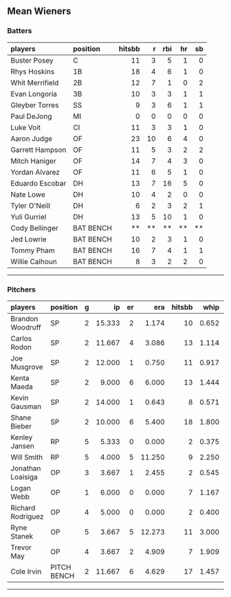 ## Mean Wieners

### Batters

 
|players         |position  | hitsbb|  r| rbi| hr| sb| 
|:---------------|:---------|------:|--:|---:|--:|--:| 
|Buster Posey    |C         |     11|  3|   5|  1|  0| 
|Rhys Hoskins    |1B        |     18|  4|   6|  1|  0| 
|Whit Merrifield |2B        |     12|  7|   1|  0|  2| 
|Evan Longoria   |3B        |     10|  3|   3|  1|  1| 
|Gleyber Torres  |SS        |      9|  3|   6|  1|  1| 
|Paul DeJong     |MI        |      0|  0|   0|  0|  0| 
|Luke Voit       |CI        |     11|  3|   3|  1|  0| 
|Aaron Judge     |OF        |     23| 10|   6|  4|  0| 
|Garrett Hampson |OF        |     11|  5|   3|  2|  2| 
|Mitch Haniger   |OF        |     14|  7|   4|  3|  0| 
|Yordan Alvarez  |OF        |     11|  6|   5|  1|  0| 
|Eduardo Escobar |DH        |     13|  7|  16|  5|  0| 
|Nate Lowe       |DH        |     10|  4|   2|  0|  0| 
|Tyler O'Neill   |DH        |      6|  2|   3|  2|  1| 
|Yuli Gurriel    |DH        |     13|  5|  10|  1|  0| 
|Cody Bellinger  |BAT BENCH |     **| **|  **| **| **| 
|Jed Lowrie      |BAT BENCH |     10|  2|   3|  1|  0| 
|Tommy Pham      |BAT BENCH |     16|  7|   4|  1|  1| 
|Willie Calhoun  |BAT BENCH |      8|  3|   2|  2|  0| 

* * *

### Pitchers

 
|players           |position    |  g|     ip| er|    era| hitsbb|  whip| so|  w| sv| 
|:-----------------|:-----------|--:|------:|--:|------:|------:|-----:|--:|--:|--:| 
|Brandon Woodruff  |SP          |  2| 15.333|  2|  1.174|     10| 0.652| 14|  0|  0| 
|Carlos Rodon      |SP          |  2| 11.667|  4|  3.086|     13| 1.114| 18|  0|  0| 
|Joe Musgrove      |SP          |  2| 12.000|  1|  0.750|     11| 0.917| 16|  2|  0| 
|Kenta Maeda       |SP          |  2|  9.000|  6|  6.000|     13| 1.444|  8|  0|  0| 
|Kevin Gausman     |SP          |  2| 14.000|  1|  0.643|      8| 0.571| 20|  1|  0| 
|Shane Bieber      |SP          |  2| 10.000|  6|  5.400|     18| 1.800| 13|  0|  0| 
|Kenley Jansen     |RP          |  5|  5.333|  0|  0.000|      2| 0.375|  7|  0|  5| 
|Will Smith        |RP          |  5|  4.000|  5| 11.250|      9| 2.250|  6|  1|  0| 
|Jonathan Loaisiga |OP          |  3|  3.667|  1|  2.455|      2| 0.545|  1|  0|  1| 
|Logan Webb        |OP          |  1|  6.000|  0|  0.000|      7| 1.167|  4|  1|  0| 
|Richard Rodriguez |OP          |  4|  5.000|  0|  0.000|      2| 0.400|  3|  2|  0| 
|Ryne Stanek       |OP          |  5|  3.667|  5| 12.273|     11| 3.000|  6|  0|  0| 
|Trevor May        |OP          |  4|  3.667|  2|  4.909|      7| 1.909|  6|  0|  0| 
|Cole Irvin        |PITCH BENCH |  2| 11.667|  6|  4.629|     17| 1.457|  3|  0|  0| 


* * *



